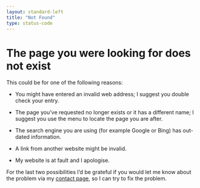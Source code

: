 ```yaml
---
layout: standard-left
title: "Not Found"
type: status-code
---
```

# The page you were looking for does not exist

This could be for one of the following reasons:

- You might have entered an invalid web address; I suggest you double check your entry.

- The page you’ve requested no longer exists or it has a different name; I suggest you use the menu to locate the page you are after.

- The search engine you are using (for example Google or Bing) has out-dated information.

- A link from another website might be invalid.

- My website is at fault and I apologise.

For the last two possibilities I’d be grateful if you would let me know about the problem via my [contact page](/contact), so I can try to fix the problem.

